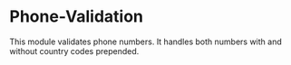 Phone-Validation
======

This module validates phone numbers. It handles both numbers with and without
country codes prepended.
